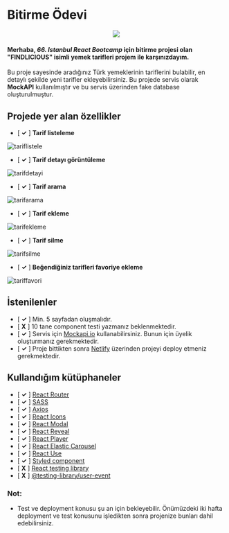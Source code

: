 # Bitirme Ödevi

<p align="center">
<img src="https://user-images.githubusercontent.com/45832621/102695822-d4c2ba80-423a-11eb-8ad9-4d575224c957.png">
</p>

#### Merhaba, _66. Istanbul React Bootcamp_ için bitirme projesi olan "FINDLICIOUS" isimli yemek tarifleri projem ile karşınızdayım.

Bu proje sayesinde aradığınız Türk yemeklerinin tariflerini bulabilir, en detaylı şekilde yeni tarifler ekleyebilirsiniz. Bu projede servis olarak **MockAPI** kullanılmıştır ve bu servis üzerinden fake database oluşturulmuştur.

## Projede yer alan özellikler

- [ **✓** ] **Tarif listeleme**

![tariflistele](https://user-images.githubusercontent.com/45832621/102696698-23735300-4241-11eb-97a0-2850f2833b09.gif)

- [ **✓** ] **Tarif detayı görüntüleme**

![tarifdetayi](https://user-images.githubusercontent.com/45832621/102696756-a98f9980-4241-11eb-918f-7ec12b772807.gif)

- [ **✓** ] **Tarif arama**

![tarifarama](https://user-images.githubusercontent.com/45832621/102696804-20c52d80-4242-11eb-8715-655d34c27db4.gif)

- [ **✓** ] **Tarif ekleme**

![tarifekleme](https://user-images.githubusercontent.com/45832621/102696955-3dae3080-4243-11eb-9ffc-e8cba1b6c25a.gif)

- [ **✓** ] **Tarif silme**

![tarifsilme](https://user-images.githubusercontent.com/45832621/102697056-c62cd100-4243-11eb-86b9-1b445b1c4c63.gif)

- [ **✓** ] **Beğendiğiniz tarifleri favoriye ekleme**

![tariffavori](https://user-images.githubusercontent.com/45832621/102697090-08eea900-4244-11eb-9729-1a2f013edf22.gif)

## İstenilenler

- [ **✓** ] Min. 5 sayfadan oluşmalıdır.
- [ **X** ] 10 tane component testi yazmanız beklenmektedir.
- [ **✓** ] Servis için [Mockapi.io](https://www.mockapi.io/) kullanabilirsiniz. Bunun için üyelik oluşturmanız gerekmektedir.
- [ **✓** ] Proje bittikten sonra [Netlify](https://www.netlify.com/) üzerinden projeyi deploy etmeniz gerekmektedir.

## Kullandığım kütüphaneler

- [ **✓** ] [React Router](https://www.npmjs.com/package/react-router)
- [ **✓** ] [SASS](https://www.npmjs.com/package/sass)
- [ **✓** ] [Axios](https://www.npmjs.com/package/axios)
- [ **✓** ] [React Icons](https://www.npmjs.com/package/react-icons)
- [ **✓** ] [React Modal](https://www.npmjs.com/package/react-modal)
- [ **✓** ] [React Reveal](https://www.npmjs.com/package/react-reveal)
- [ **✓** ] [React Player](https://www.npmjs.com/package/react-player)
- [ **✓** ] [React Elastic Carousel](https://www.npmjs.com/package/react-elastic-carousel)
- [ **✓** ] [React Use](https://www.npmjs.com/package/react-use)
- [ **✓** ] [Styled component](https://www.npmjs.com/package/styled-components)
- [ **X** ] [React testing library](https://www.npmjs.com/package/@testing-library/react)
- [ **X** ] [@testing-library/user-event](https://www.npmjs.com/package/@testing-library/user-event)

### Not:

- Test ve deployment konusu şu an için bekleyebilir. Önümüzdeki iki hafta deployment ve test konusunu işledikten sonra projenize bunları dahil edebilirsiniz.
